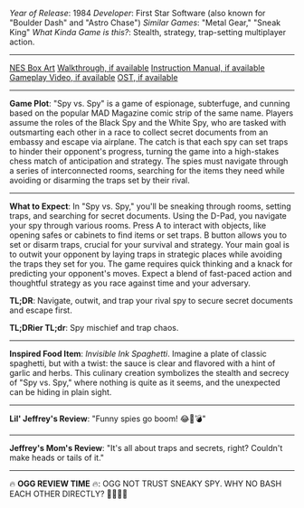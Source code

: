 *Year of Release*: 1984
*Developer*: First Star Software (also known for "Boulder Dash" and "Astro Chase")
*Similar Games*: "Metal Gear," "Sneak King"
*What Kinda Game is this?*: Stealth, strategy, trap-setting multiplayer action.

---
[NES Box Art](https://www.google.com/search?tbm=isch&q=NES+Box+Art+Spy+Vs+Spy) 
[Walkthrough, if available](https://www.google.com/search?q=Walkthrough+NES+Spy+Vs+Spy)
[Instruction Manual, if available](https://www.google.com/search?q=NES+Instruction+Manual+Spy+Vs+Spy)
[Gameplay Video, if available](https://www.youtube.com/results?search_query=gameplay+NES+Spy+Vs+Spy) 
[OST, if available](https://www.youtube.com/results?search_query=gameplay+NES+Spy+Vs+Spy+OST)

- - -
**Game Plot**: "Spy vs. Spy" is a game of espionage, subterfuge, and cunning based on the popular MAD Magazine comic strip of the same name. Players assume the roles of the Black Spy and the White Spy, who are tasked with outsmarting each other in a race to collect secret documents from an embassy and escape via airplane. The catch is that each spy can set traps to hinder their opponent's progress, turning the game into a high-stakes chess match of anticipation and strategy. The spies must navigate through a series of interconnected rooms, searching for the items they need while avoiding or disarming the traps set by their rival.

- - -
**What to Expect**: In "Spy vs. Spy," you'll be sneaking through rooms, setting traps, and searching for secret documents. Using the D-Pad, you navigate your spy through various rooms. Press A to interact with objects, like opening safes or cabinets to find items or set traps. B button allows you to set or disarm traps, crucial for your survival and strategy. Your main goal is to outwit your opponent by laying traps in strategic places while avoiding the traps they set for you. The game requires quick thinking and a knack for predicting your opponent's moves. Expect a blend of fast-paced action and thoughtful strategy as you race against time and your adversary.

**TL;DR**: Navigate, outwit, and trap your rival spy to secure secret documents and escape first.

**TL;DRier TL;dr**: Spy mischief and trap chaos.

---
**Inspired Food Item**: *Invisible Ink Spaghetti*. Imagine a plate of classic spaghetti, but with a twist: the sauce is clear and flavored with a hint of garlic and herbs. This culinary creation symbolizes the stealth and secrecy of "Spy vs. Spy," where nothing is quite as it seems, and the unexpected can be hiding in plain sight.

---
**Lil' Jeffrey's Review**: "Funny spies go boom! 😂🎩💣"

---
**Jeffrey's Mom's Review**: "It's all about traps and secrets, right? Couldn't make heads or tails of it."

---
🔥 **OGG REVIEW TIME** 🔥: OGG NOT TRUST SNEAKY SPY. WHY NO BASH EACH OTHER DIRECTLY? 🕵️‍♂️💥🚫